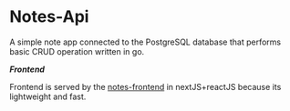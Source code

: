# Notes-Api

A simple note app connected to the PostgreSQL database that performs basic CRUD operation written in go.

***Frontend***

Frontend is served by the [notes-frontend](https://github.com/WhoisCipher/notes-frontend) in nextJS+reactJS because its lightweight and fast.
